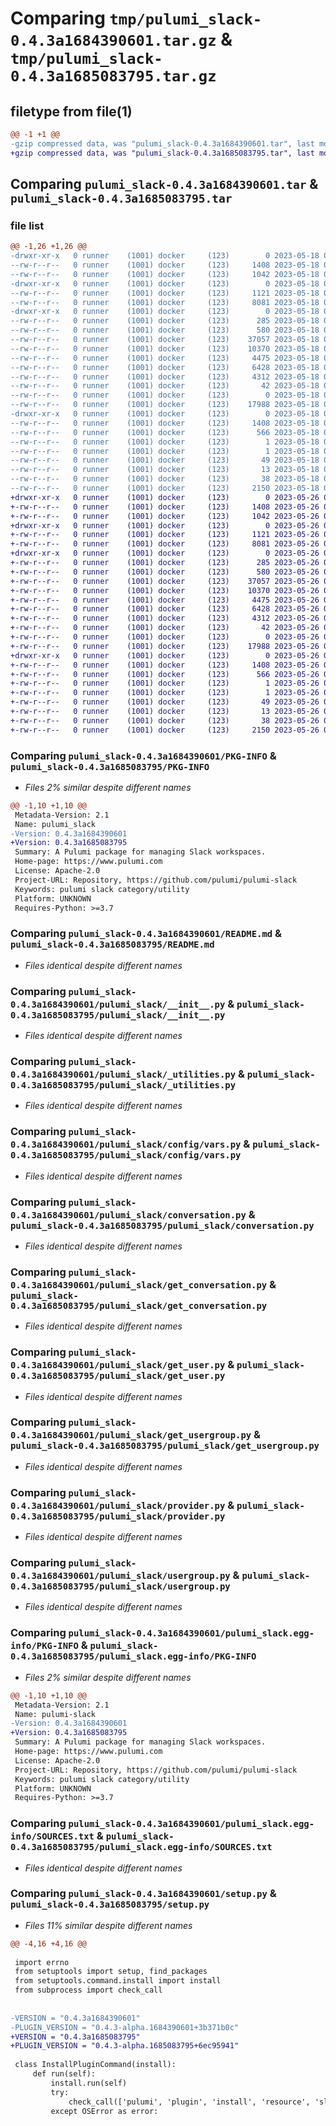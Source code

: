 # Comparing `tmp/pulumi_slack-0.4.3a1684390601.tar.gz` & `tmp/pulumi_slack-0.4.3a1685083795.tar.gz`

## filetype from file(1)

```diff
@@ -1 +1 @@
-gzip compressed data, was "pulumi_slack-0.4.3a1684390601.tar", last modified: Thu May 18 06:24:56 2023, max compression
+gzip compressed data, was "pulumi_slack-0.4.3a1685083795.tar", last modified: Fri May 26 06:57:50 2023, max compression
```

## Comparing `pulumi_slack-0.4.3a1684390601.tar` & `pulumi_slack-0.4.3a1685083795.tar`

### file list

```diff
@@ -1,26 +1,26 @@
-drwxr-xr-x   0 runner    (1001) docker     (123)        0 2023-05-18 06:24:56.191081 pulumi_slack-0.4.3a1684390601/
--rw-r--r--   0 runner    (1001) docker     (123)     1408 2023-05-18 06:24:56.191081 pulumi_slack-0.4.3a1684390601/PKG-INFO
--rw-r--r--   0 runner    (1001) docker     (123)     1042 2023-05-18 06:24:55.000000 pulumi_slack-0.4.3a1684390601/README.md
-drwxr-xr-x   0 runner    (1001) docker     (123)        0 2023-05-18 06:24:56.191081 pulumi_slack-0.4.3a1684390601/pulumi_slack/
--rw-r--r--   0 runner    (1001) docker     (123)     1121 2023-05-18 06:24:55.000000 pulumi_slack-0.4.3a1684390601/pulumi_slack/__init__.py
--rw-r--r--   0 runner    (1001) docker     (123)     8081 2023-05-18 06:24:55.000000 pulumi_slack-0.4.3a1684390601/pulumi_slack/_utilities.py
-drwxr-xr-x   0 runner    (1001) docker     (123)        0 2023-05-18 06:24:56.191081 pulumi_slack-0.4.3a1684390601/pulumi_slack/config/
--rw-r--r--   0 runner    (1001) docker     (123)      285 2023-05-18 06:24:55.000000 pulumi_slack-0.4.3a1684390601/pulumi_slack/config/__init__.py
--rw-r--r--   0 runner    (1001) docker     (123)      580 2023-05-18 06:24:55.000000 pulumi_slack-0.4.3a1684390601/pulumi_slack/config/vars.py
--rw-r--r--   0 runner    (1001) docker     (123)    37057 2023-05-18 06:24:55.000000 pulumi_slack-0.4.3a1684390601/pulumi_slack/conversation.py
--rw-r--r--   0 runner    (1001) docker     (123)    10370 2023-05-18 06:24:55.000000 pulumi_slack-0.4.3a1684390601/pulumi_slack/get_conversation.py
--rw-r--r--   0 runner    (1001) docker     (123)     4475 2023-05-18 06:24:55.000000 pulumi_slack-0.4.3a1684390601/pulumi_slack/get_user.py
--rw-r--r--   0 runner    (1001) docker     (123)     6428 2023-05-18 06:24:55.000000 pulumi_slack-0.4.3a1684390601/pulumi_slack/get_usergroup.py
--rw-r--r--   0 runner    (1001) docker     (123)     4312 2023-05-18 06:24:55.000000 pulumi_slack-0.4.3a1684390601/pulumi_slack/provider.py
--rw-r--r--   0 runner    (1001) docker     (123)       42 2023-05-18 06:24:55.000000 pulumi_slack-0.4.3a1684390601/pulumi_slack/pulumi-plugin.json
--rw-r--r--   0 runner    (1001) docker     (123)        0 2023-05-18 06:24:55.000000 pulumi_slack-0.4.3a1684390601/pulumi_slack/py.typed
--rw-r--r--   0 runner    (1001) docker     (123)    17988 2023-05-18 06:24:55.000000 pulumi_slack-0.4.3a1684390601/pulumi_slack/usergroup.py
-drwxr-xr-x   0 runner    (1001) docker     (123)        0 2023-05-18 06:24:56.191081 pulumi_slack-0.4.3a1684390601/pulumi_slack.egg-info/
--rw-r--r--   0 runner    (1001) docker     (123)     1408 2023-05-18 06:24:56.000000 pulumi_slack-0.4.3a1684390601/pulumi_slack.egg-info/PKG-INFO
--rw-r--r--   0 runner    (1001) docker     (123)      566 2023-05-18 06:24:56.000000 pulumi_slack-0.4.3a1684390601/pulumi_slack.egg-info/SOURCES.txt
--rw-r--r--   0 runner    (1001) docker     (123)        1 2023-05-18 06:24:56.000000 pulumi_slack-0.4.3a1684390601/pulumi_slack.egg-info/dependency_links.txt
--rw-r--r--   0 runner    (1001) docker     (123)        1 2023-05-18 06:24:56.000000 pulumi_slack-0.4.3a1684390601/pulumi_slack.egg-info/not-zip-safe
--rw-r--r--   0 runner    (1001) docker     (123)       49 2023-05-18 06:24:56.000000 pulumi_slack-0.4.3a1684390601/pulumi_slack.egg-info/requires.txt
--rw-r--r--   0 runner    (1001) docker     (123)       13 2023-05-18 06:24:56.000000 pulumi_slack-0.4.3a1684390601/pulumi_slack.egg-info/top_level.txt
--rw-r--r--   0 runner    (1001) docker     (123)       38 2023-05-18 06:24:56.191081 pulumi_slack-0.4.3a1684390601/setup.cfg
--rw-r--r--   0 runner    (1001) docker     (123)     2150 2023-05-18 06:24:55.000000 pulumi_slack-0.4.3a1684390601/setup.py
+drwxr-xr-x   0 runner    (1001) docker     (123)        0 2023-05-26 06:57:50.656279 pulumi_slack-0.4.3a1685083795/
+-rw-r--r--   0 runner    (1001) docker     (123)     1408 2023-05-26 06:57:50.656279 pulumi_slack-0.4.3a1685083795/PKG-INFO
+-rw-r--r--   0 runner    (1001) docker     (123)     1042 2023-05-26 06:57:50.000000 pulumi_slack-0.4.3a1685083795/README.md
+drwxr-xr-x   0 runner    (1001) docker     (123)        0 2023-05-26 06:57:50.656279 pulumi_slack-0.4.3a1685083795/pulumi_slack/
+-rw-r--r--   0 runner    (1001) docker     (123)     1121 2023-05-26 06:57:50.000000 pulumi_slack-0.4.3a1685083795/pulumi_slack/__init__.py
+-rw-r--r--   0 runner    (1001) docker     (123)     8081 2023-05-26 06:57:50.000000 pulumi_slack-0.4.3a1685083795/pulumi_slack/_utilities.py
+drwxr-xr-x   0 runner    (1001) docker     (123)        0 2023-05-26 06:57:50.656279 pulumi_slack-0.4.3a1685083795/pulumi_slack/config/
+-rw-r--r--   0 runner    (1001) docker     (123)      285 2023-05-26 06:57:50.000000 pulumi_slack-0.4.3a1685083795/pulumi_slack/config/__init__.py
+-rw-r--r--   0 runner    (1001) docker     (123)      580 2023-05-26 06:57:50.000000 pulumi_slack-0.4.3a1685083795/pulumi_slack/config/vars.py
+-rw-r--r--   0 runner    (1001) docker     (123)    37057 2023-05-26 06:57:50.000000 pulumi_slack-0.4.3a1685083795/pulumi_slack/conversation.py
+-rw-r--r--   0 runner    (1001) docker     (123)    10370 2023-05-26 06:57:50.000000 pulumi_slack-0.4.3a1685083795/pulumi_slack/get_conversation.py
+-rw-r--r--   0 runner    (1001) docker     (123)     4475 2023-05-26 06:57:50.000000 pulumi_slack-0.4.3a1685083795/pulumi_slack/get_user.py
+-rw-r--r--   0 runner    (1001) docker     (123)     6428 2023-05-26 06:57:50.000000 pulumi_slack-0.4.3a1685083795/pulumi_slack/get_usergroup.py
+-rw-r--r--   0 runner    (1001) docker     (123)     4312 2023-05-26 06:57:50.000000 pulumi_slack-0.4.3a1685083795/pulumi_slack/provider.py
+-rw-r--r--   0 runner    (1001) docker     (123)       42 2023-05-26 06:57:50.000000 pulumi_slack-0.4.3a1685083795/pulumi_slack/pulumi-plugin.json
+-rw-r--r--   0 runner    (1001) docker     (123)        0 2023-05-26 06:57:50.000000 pulumi_slack-0.4.3a1685083795/pulumi_slack/py.typed
+-rw-r--r--   0 runner    (1001) docker     (123)    17988 2023-05-26 06:57:50.000000 pulumi_slack-0.4.3a1685083795/pulumi_slack/usergroup.py
+drwxr-xr-x   0 runner    (1001) docker     (123)        0 2023-05-26 06:57:50.656279 pulumi_slack-0.4.3a1685083795/pulumi_slack.egg-info/
+-rw-r--r--   0 runner    (1001) docker     (123)     1408 2023-05-26 06:57:50.000000 pulumi_slack-0.4.3a1685083795/pulumi_slack.egg-info/PKG-INFO
+-rw-r--r--   0 runner    (1001) docker     (123)      566 2023-05-26 06:57:50.000000 pulumi_slack-0.4.3a1685083795/pulumi_slack.egg-info/SOURCES.txt
+-rw-r--r--   0 runner    (1001) docker     (123)        1 2023-05-26 06:57:50.000000 pulumi_slack-0.4.3a1685083795/pulumi_slack.egg-info/dependency_links.txt
+-rw-r--r--   0 runner    (1001) docker     (123)        1 2023-05-26 06:57:50.000000 pulumi_slack-0.4.3a1685083795/pulumi_slack.egg-info/not-zip-safe
+-rw-r--r--   0 runner    (1001) docker     (123)       49 2023-05-26 06:57:50.000000 pulumi_slack-0.4.3a1685083795/pulumi_slack.egg-info/requires.txt
+-rw-r--r--   0 runner    (1001) docker     (123)       13 2023-05-26 06:57:50.000000 pulumi_slack-0.4.3a1685083795/pulumi_slack.egg-info/top_level.txt
+-rw-r--r--   0 runner    (1001) docker     (123)       38 2023-05-26 06:57:50.656279 pulumi_slack-0.4.3a1685083795/setup.cfg
+-rw-r--r--   0 runner    (1001) docker     (123)     2150 2023-05-26 06:57:50.000000 pulumi_slack-0.4.3a1685083795/setup.py
```

### Comparing `pulumi_slack-0.4.3a1684390601/PKG-INFO` & `pulumi_slack-0.4.3a1685083795/PKG-INFO`

 * *Files 2% similar despite different names*

```diff
@@ -1,10 +1,10 @@
 Metadata-Version: 2.1
 Name: pulumi_slack
-Version: 0.4.3a1684390601
+Version: 0.4.3a1685083795
 Summary: A Pulumi package for managing Slack workspaces.
 Home-page: https://www.pulumi.com
 License: Apache-2.0
 Project-URL: Repository, https://github.com/pulumi/pulumi-slack
 Keywords: pulumi slack category/utility
 Platform: UNKNOWN
 Requires-Python: >=3.7
```

### Comparing `pulumi_slack-0.4.3a1684390601/README.md` & `pulumi_slack-0.4.3a1685083795/README.md`

 * *Files identical despite different names*

### Comparing `pulumi_slack-0.4.3a1684390601/pulumi_slack/__init__.py` & `pulumi_slack-0.4.3a1685083795/pulumi_slack/__init__.py`

 * *Files identical despite different names*

### Comparing `pulumi_slack-0.4.3a1684390601/pulumi_slack/_utilities.py` & `pulumi_slack-0.4.3a1685083795/pulumi_slack/_utilities.py`

 * *Files identical despite different names*

### Comparing `pulumi_slack-0.4.3a1684390601/pulumi_slack/config/vars.py` & `pulumi_slack-0.4.3a1685083795/pulumi_slack/config/vars.py`

 * *Files identical despite different names*

### Comparing `pulumi_slack-0.4.3a1684390601/pulumi_slack/conversation.py` & `pulumi_slack-0.4.3a1685083795/pulumi_slack/conversation.py`

 * *Files identical despite different names*

### Comparing `pulumi_slack-0.4.3a1684390601/pulumi_slack/get_conversation.py` & `pulumi_slack-0.4.3a1685083795/pulumi_slack/get_conversation.py`

 * *Files identical despite different names*

### Comparing `pulumi_slack-0.4.3a1684390601/pulumi_slack/get_user.py` & `pulumi_slack-0.4.3a1685083795/pulumi_slack/get_user.py`

 * *Files identical despite different names*

### Comparing `pulumi_slack-0.4.3a1684390601/pulumi_slack/get_usergroup.py` & `pulumi_slack-0.4.3a1685083795/pulumi_slack/get_usergroup.py`

 * *Files identical despite different names*

### Comparing `pulumi_slack-0.4.3a1684390601/pulumi_slack/provider.py` & `pulumi_slack-0.4.3a1685083795/pulumi_slack/provider.py`

 * *Files identical despite different names*

### Comparing `pulumi_slack-0.4.3a1684390601/pulumi_slack/usergroup.py` & `pulumi_slack-0.4.3a1685083795/pulumi_slack/usergroup.py`

 * *Files identical despite different names*

### Comparing `pulumi_slack-0.4.3a1684390601/pulumi_slack.egg-info/PKG-INFO` & `pulumi_slack-0.4.3a1685083795/pulumi_slack.egg-info/PKG-INFO`

 * *Files 2% similar despite different names*

```diff
@@ -1,10 +1,10 @@
 Metadata-Version: 2.1
 Name: pulumi-slack
-Version: 0.4.3a1684390601
+Version: 0.4.3a1685083795
 Summary: A Pulumi package for managing Slack workspaces.
 Home-page: https://www.pulumi.com
 License: Apache-2.0
 Project-URL: Repository, https://github.com/pulumi/pulumi-slack
 Keywords: pulumi slack category/utility
 Platform: UNKNOWN
 Requires-Python: >=3.7
```

### Comparing `pulumi_slack-0.4.3a1684390601/pulumi_slack.egg-info/SOURCES.txt` & `pulumi_slack-0.4.3a1685083795/pulumi_slack.egg-info/SOURCES.txt`

 * *Files identical despite different names*

### Comparing `pulumi_slack-0.4.3a1684390601/setup.py` & `pulumi_slack-0.4.3a1685083795/setup.py`

 * *Files 11% similar despite different names*

```diff
@@ -4,16 +4,16 @@
 
 import errno
 from setuptools import setup, find_packages
 from setuptools.command.install import install
 from subprocess import check_call
 
 
-VERSION = "0.4.3a1684390601"
-PLUGIN_VERSION = "0.4.3-alpha.1684390601+3b371b0c"
+VERSION = "0.4.3a1685083795"
+PLUGIN_VERSION = "0.4.3-alpha.1685083795+6ec95941"
 
 class InstallPluginCommand(install):
     def run(self):
         install.run(self)
         try:
             check_call(['pulumi', 'plugin', 'install', 'resource', 'slack', PLUGIN_VERSION])
         except OSError as error:
```

